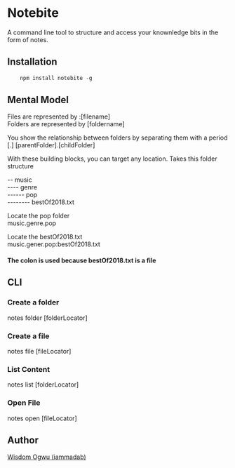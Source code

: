 # Notebite

A command line tool to structure and access your knownledge bits in the form of notes.

## Installation

```javascript
    npm install notebite -g
```

## Mental Model

Files are represented by :[filename]<br>
Folders are represented by [foldername]<br>

You show the relationship between folders by separating them with a period [.]
[parentFolder].[childFolder]<br>

With these building blocks, you can target any location. Takes this folder structure<br>

-- music<br>
---- genre<br>
------ pop<br>
-------- bestOf2018.txt<br>

Locate the pop folder<br>
music.genre.pop<br>

Locate the bestOf2018.txt<br>
music.gener.pop:bestOf2018.txt<br>
#### The colon is used because bestOf2018.txt is a file

## CLI

### Create a folder
notes folder [folderLocator]

### Create a file
notes file [fileLocator]

### List Content
notes list [folderLocator]

### Open File
notes open [fileLocator]


## Author
[Wisdom Ogwu (iammadab)](https://twitter.com/iammadab)